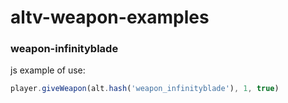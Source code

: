 # altv-weapon-examples

### weapon-infinityblade
js example of use:
```js
player.giveWeapon(alt.hash('weapon_infinityblade'), 1, true)
```
